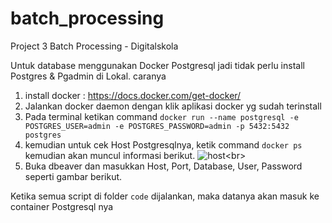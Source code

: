 # batch_processing
Project 3 Batch Processing - Digitalskola


Untuk database menggunakan Docker Postgresql jadi tidak perlu install Postgres & Pgadmin di Lokal.
caranya 
1. install docker : https://docs.docker.com/get-docker/
2. Jalankan docker daemon dengan klik aplikasi docker yg sudah terinstall
3. Pada terminal ketikan command `docker run --name postgresql -e POSTGRES_USER=admin -e POSTGRES_PASSWORD=admin -p 5432:5432 postgres`
4. kemudian untuk cek Host Postgresqlnya, ketik command `docker ps` kemudian akan muncul informasi berikut.
![host](https://raw.githubusercontent.com/abdurrahmanshidiq/batch_processing/master/img/host.png,"host")<br>
5. Buka dbeaver dan masukkan Host, Port, Database, User, Password seperti gambar berikut.


Ketika semua script di folder `code` dijalankan, maka datanya akan masuk ke container Postgresql nya

